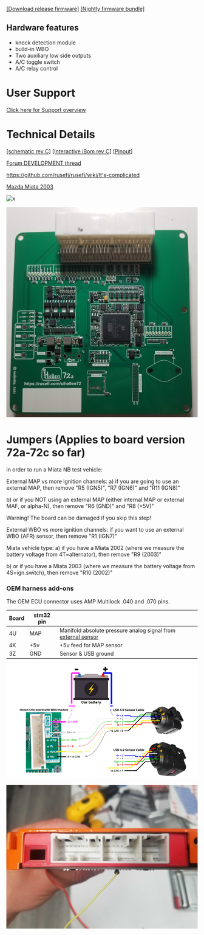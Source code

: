 [[Download release firmware]](https://github.com/rusefi/rusefi/releases/latest/download/rusefi_bundle_hellen72.zip)
[[Nightly firmware bundle]](https://rusefi.com/build_server/rusefi_bundle_hellen72.zip)




## Hardware features

* knock detection module
* build-in WBO
* Two auxiliary low side outputs
* A/C toggle switch
* A/C relay control


# User Support

[Click here for Support overview](Support)



# Technical Details

[[schematic rev C]](Hardware/Hellen/hellen72-c-schematic.pdf)
[[Interactive iBom rev C]](https://rusefi.com/docs/ibom/hellen72-c-ibom.html)
[[Pinout]](https://rusefi.com/docs/pinouts/hellen/helen72/)

[Forum DEVELOPMENT thread](https://rusefi.com/forum/viewtopic.php?f=4&t=1947)






https://github.com/rusefi/rusefi/wiki/It's-complicated


[Mazda Miata 2003](Mazda-Miata-2003)

![x](Hardware/Hellen/hellen72-c-as-received.jpg)

![x](Hardware/Hellen/hellen72a.jpg)

# Jumpers (Applies to board version 72a-72c so far)
 in order to run a Miata NB test vehicle:

External MAP vs more ignition channels:
a) if you are going to use an external MAP, then remove "R5 (IGN5)", "R7 (IGN6)" and "R11 (IGN8)"

b) or if you NOT using an external MAP (either internal MAP or external MAF, or alpha-N), then remove "R6 (GND)" and "R8 (+5V)"

Warning! The board can be damaged if you skip this step!

External WBO vs more ignition channels:
if you want to use an external WBO (AFR) sensor, then remove "R1 (IGN7)"

Miata vehicle type:
a) if you have a Miata 2002 (where we measure the battery voltage from 4T=alternator), then remove "R9 (2003)"

b) or if you have a Miata 2003 (where we measure the battery voltage from 4S=ign.switch), then remove "R10 (2002)"

### OEM harness add-ons  
The OEM ECU connector uses AMP Multilock .040 and .070 pins. 

| Board   | stm32 pin  |   |
|-----|---|---|
| 4U  | MAP| Manifold absolute pressure analog signal from [external sensor](GM-map-sensor) | 
| 4K  | +5v | +5v feed for MAP sensor |
| 3Z | GND | Sensor & USB ground | 



![x](Hardware/Hellen/hellen72-wbo.jpg)

![x](Hardware/Hellen/hellen72-c-connector-cover.jpg)